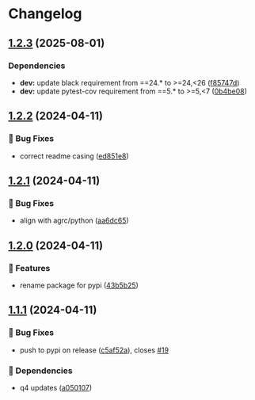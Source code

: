 # Changelog

## [1.2.3](https://github.com/agrc/swapper/compare/v1.2.2...v1.2.3) (2025-08-01)


### Dependencies

* **dev:** update black requirement from ==24.* to &gt;=24,&lt;26 ([f85747d](https://github.com/agrc/swapper/commit/f85747d97d7163dd2a6a18b614ad39261e7e649e))
* **dev:** update pytest-cov requirement from ==5.* to &gt;=5,&lt;7 ([0b4be08](https://github.com/agrc/swapper/commit/0b4be08c46e99ec2afc1651b4a1c623ab8d6e580))

## [1.2.2](https://github.com/agrc/swapper/compare/v1.2.1...v1.2.2) (2024-04-11)


### 🐛 Bug Fixes

* correct readme casing ([ed851e8](https://github.com/agrc/swapper/commit/ed851e8ae67f301489898f689df9501ae4a671e6))

## [1.2.1](https://github.com/agrc/swapper/compare/v1.2.0...v1.2.1) (2024-04-11)


### 🐛 Bug Fixes

* align with agrc/python ([aa6dc65](https://github.com/agrc/swapper/commit/aa6dc652dfc777e64a5600acf724caeee7f2c41d))

## [1.2.0](https://github.com/agrc/swapper/compare/v1.1.1...v1.2.0) (2024-04-11)


### 🚀 Features

* rename package for pypi ([43b5b25](https://github.com/agrc/swapper/commit/43b5b25aa757fcad4d9e72514622f446860ff63e))

## [1.1.1](https://github.com/agrc/swapper/compare/v1.1.0...v1.1.1) (2024-04-11)


### 🐛 Bug Fixes

* push to pypi on release ([c5af52a](https://github.com/agrc/swapper/commit/c5af52ac44051f16829fccb011495e39bfc22006)), closes [#19](https://github.com/agrc/swapper/issues/19)


### 🌲 Dependencies

* q4 updates ([a050107](https://github.com/agrc/swapper/commit/a05010729f6b68a5df3b22c1687421de35d67bd5))
